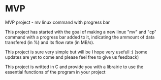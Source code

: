 # MVP
MVP project - mv linux command with progress bar

This project has started with the goal of making a new linux "mv" and "cp" command with a progress bar added to it, 
indicating the ammount of data transfered (in %) and its flow rate (in MB/s).

This project is sure very simple but will be I hope very usefull :) 
(some updates are yet to come and please feel free to give us feedback)

This project is writted in C and provide you with a librairie to use the essential functions of the program in your project 
